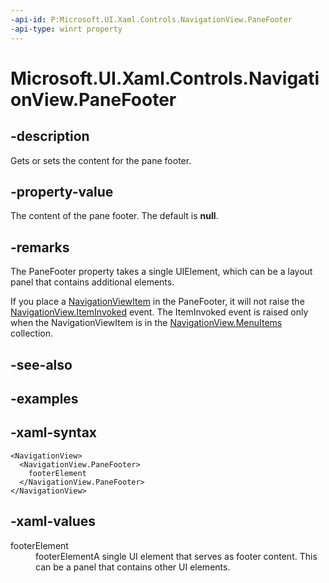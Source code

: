 ```yaml
---
-api-id: P:Microsoft.UI.Xaml.Controls.NavigationView.PaneFooter
-api-type: winrt property
---
```

<!-- Property syntax.
public UIElement PaneFooter { get;  set; }
-->

# Microsoft.UI.Xaml.Controls.NavigationView.PaneFooter


## -description

Gets or sets the content for the pane footer.


## -property-value

The content of the pane footer. The default is **null**.


## -remarks

The PaneFooter property takes a single UIElement, which can be a layout panel that contains additional elements.

If you place a [NavigationViewItem](navigationviewitem.md) in the PaneFooter, it will not raise the [NavigationView.ItemInvoked](navigationview_iteminvoked.md) event. The ItemInvoked event is raised only when the NavigationViewItem is in the [NavigationView.MenuItems](navigationview_menuitems.md) collection.


## -see-also


## -examples


## -xaml-syntax

```xaml
<NavigationView>
  <NavigationView.PaneFooter>
    footerElement
  </NavigationView.PaneFooter>
</NavigationView>
```


## -xaml-values

<dt>footerElement</dt><dd>footerElementA single UI element that serves as footer content. This can be a panel that contains other UI elements.</dd>
</dl>


